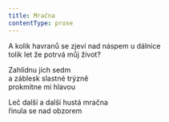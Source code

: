 ```yaml
---
title: Mračna
contentType: prose
---
```


A kolik havranů se zjeví nad náspem u dálnice  
tolik let že potrvá můj život?

Zahlídnu jich sedm  
a záblesk slastné trýzně  
prokmitne mi hlavou

Leč další a další hustá mračna  
řinula se nad obzorem
